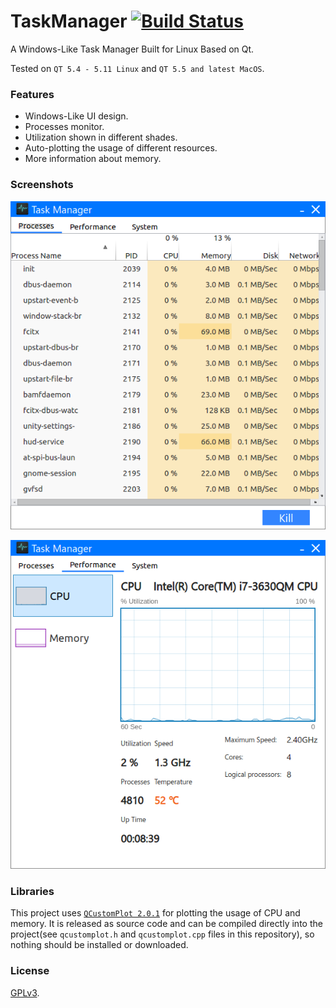 # TaskManager [![Build Status](https://travis-ci.com/RyanWangGit/TaskManager.svg?branch=master)](https://travis-ci.com/RyanWangGit/TaskManager)

A Windows-Like Task Manager Built for Linux Based on Qt.

Tested on `QT 5.4 - 5.11 Linux` and `QT 5.5 and latest MacOS`.

### Features
 * Windows-Like UI design.
 * Processes monitor.
 * Utilization shown in different shades.
 * Auto-plotting the usage of different resources.
 * More information about memory.

### Screenshots
![#1](https://github.com/RyanWangGit/TaskManager/raw/master/Screenshots/1.png)

![#1](https://github.com/RyanWangGit/TaskManager/raw/master/Screenshots/2.png)

### Libraries
This project uses [`QCustomPlot 2.0.1`](https://www.qcustomplot.com/index.php/introduction) for plotting the usage of CPU and memory. It is released as source code and can be compiled directly into the project(see `qcustomplot.h` and `qcustomplot.cpp` files in this repository), so nothing should be installed or downloaded.

### License
[GPLv3](https://github.com/RyanWangGit/TaskManager/blob/master/LICENSE).
